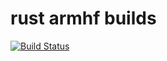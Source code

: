 # rust armhf builds
[![Build Status](https://travis-ci.org/ealasu/rust-armhf-build.svg)](https://travis-ci.org/ealasu/rust-armhf-build)

